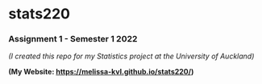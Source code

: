 # stats220
### Assignment 1 - Semester 1 2022
*(I created this repo for my Statistics project at the University of Auckland)*

**(My Website: https://melissa-kvl.github.io/stats220/)**

